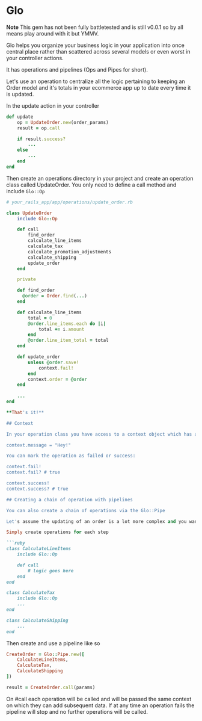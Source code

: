 # Glo

**Note** This gem has not been fully battletested and is still v0.0.1 so by all means play around with it but YMMV.

Glo helps you organize your business logic in your application into once central place rather than scattered across several models or even worst in your controller actions.

It has operations and pipelines (Ops and Pipes for short).

Let's use an operation to centralize all the logic pertaining to keeping an Order model and it's totals in your ecommerce app up to date every time it is updated.

In the update action in your controller 

```ruby
def update
    op = UpdateOrder.new(order_params)
    result = op.call

    if result.success?
        ...
    else
        ...
    end
end
```

Then create an operations directory in your project and create an operation class called UpdateOrder. You only need to define a call method and include `Glo::Op`

```ruby
# your_rails_app/app/operations/update_order.rb

class UpdateOrder
    include Glo::Op

    def call
        find_order
        calculate_line_items
        calculate_tax
        calculate_promotion_adjustments
        calculate_shipping
        update_order
    end

    private

    def find_order
      @order = Order.find(...)
    end

    def calculate_line_items
        total = 0
        @order.line_items.each do |i|
            total += i.amount
        end
        @order.line_item_total = total
    end

    def update_order
        unless @order.save!
            context.fail!
        end
        context.order = @order
    end
    
    ...
end

**That's it!**

## Context

In your operation class you have access to a context object which has all the params you passed during initialization. You can add more data to the context like so

context.message = "Hey!"

You can mark the operation as failed or success:

context.fail! 
context.fail? # true

context.success!
context.success? # true

## Creating a chain of operation with pipelines

You can also create a chain of operations via the Glo::Pipe 

Let's assume the updating of an order is a lot more complex and you want to split the various steps into their own operations.

Simply create operations for each step

```ruby
class CalculateLineItems
    include Glo::Op

    def call
        # logic goes here
    end
end

class CalculateTax
    include Glo::Op
    ...
end

class CalculateShipping
    ...
end
```

Then create and use a pipeline like so

```ruby
CreateOrder = Glo::Pipe.new([
    CalculateLineItems,
    CalculateTax,
    CalculateShipping
])

result = CreateOrder.call(params)
```

On #call each operation will be called and will be passed the same context on which they can add subsequent data. If at any time an operation fails the pipeline will stop and no further operations will be called.










